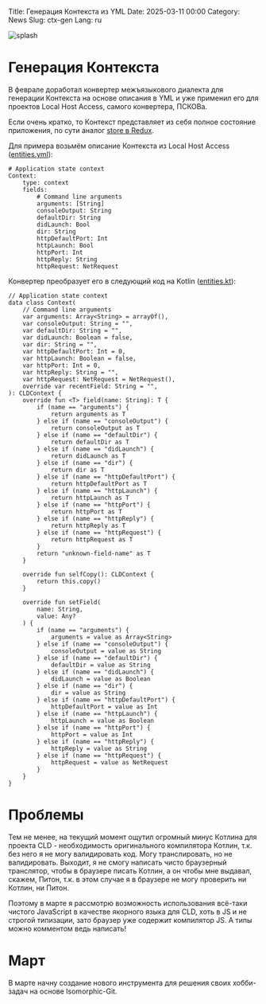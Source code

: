 Title: Генерация Контекста из YML
Date: 2025-03-11 00:00
Category: News
Slug: ctx-gen
Lang: ru

![splash][splash]

# Генерация Контекста

В феврале доработал конвертер межъязыкового диалекта для генерации
Контекста на основе описания в YML и уже применил его для проектов
Local Host Access, самого конвертера, ПСКОВа.

Если очень кратко, то Контекст представляет из себя полное состояние
приложения, по сути аналог [store в Redux][store].

Для примера возьмём описание Контекста из Local Host Access
([entities.yml][entities]):

```
# Application state context
Context:
    type: context
    fields:
        # Command line arguments
        arguments: [String]
        consoleOutput: String
        defaultDir: String
        didLaunch: Bool
        dir: String
        httpDefaultPort: Int
        httpLaunch: Bool
        httpPort: Int
        httpReply: String
        httpRequest: NetRequest
```

Конвертер преобразует его в следующий код на Kotlin ([entities.kt][entities-result]):

```
// Application state context
data class Context(
    // Command line arguments
    var arguments: Array<String> = arrayOf(),
    var consoleOutput: String = "",
    var defaultDir: String = "",
    var didLaunch: Boolean = false,
    var dir: String = "",
    var httpDefaultPort: Int = 0,
    var httpLaunch: Boolean = false,
    var httpPort: Int = 0,
    var httpReply: String = "",
    var httpRequest: NetRequest = NetRequest(),
    override var recentField: String = "",
): CLDContext {
    override fun <T> field(name: String): T {
        if (name == "arguments") {
            return arguments as T
        } else if (name == "consoleOutput") {
            return consoleOutput as T
        } else if (name == "defaultDir") {
            return defaultDir as T
        } else if (name == "didLaunch") {
            return didLaunch as T
        } else if (name == "dir") {
            return dir as T
        } else if (name == "httpDefaultPort") {
            return httpDefaultPort as T
        } else if (name == "httpLaunch") {
            return httpLaunch as T
        } else if (name == "httpPort") {
            return httpPort as T
        } else if (name == "httpReply") {
            return httpReply as T
        } else if (name == "httpRequest") {
            return httpRequest as T
        }
        return "unknown-field-name" as T
    }

    override fun selfCopy(): CLDContext {
        return this.copy()
    }

    override fun setField(
        name: String,
        value: Any?
    ) {
        if (name == "arguments") {
            arguments = value as Array<String>
        } else if (name == "consoleOutput") {
            consoleOutput = value as String
        } else if (name == "defaultDir") {
            defaultDir = value as String
        } else if (name == "didLaunch") {
            didLaunch = value as Boolean
        } else if (name == "dir") {
            dir = value as String
        } else if (name == "httpDefaultPort") {
            httpDefaultPort = value as Int
        } else if (name == "httpLaunch") {
            httpLaunch = value as Boolean
        } else if (name == "httpPort") {
            httpPort = value as Int
        } else if (name == "httpReply") {
            httpReply = value as String
        } else if (name == "httpRequest") {
            httpRequest = value as NetRequest
        }
    }
}
```

# Проблемы

Тем не менее, на текущий момент ощутил огромный минус Котлина для
проекта CLD - необходимость оригинального компилятора Котлин, т.к.
без него я не могу валидировать код. Могу транслировать, но не валидировать.
Выходит, я не смогу написать чисто браузерный транслятор, чтобы в браузере
писать Котлин, а он чтобы мне выдавал, скажем, Питон, т.к. в этом случае
я в браузере не могу проверить ни Котлин, ни Питон.

Поэтому в марте я рассмотрю возможность использования всё-таки чистого
JavaScript в качестве якорного языка для CLD, хоть в JS и не строгой типизации,
зато браузер уже содержит компилятор JS.
А типы можно комментом ведь написать!

# Март

В марте начну создание нового инструмента для решения своих
хобби-задач на основе Isomorphic-Git.

[entities]: https://github.com/OGStudio/local-host-access/blob/main/cld/entities.yml
[entities-result]: https://github.com/OGStudio/local-host-access/blob/main/src/entities.kt#L3

[splash]: ../../images/??.png
[store]: https://redux.js.org/introduction/getting-started#basic-example
